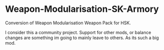 # Weapon-Modularisation-SK-Armory
Conversion of Weapon Modularisation Weapon Pack for HSK.

I consider this a community project. Support for other mods, or balance changes are something im going to mainly leave to others. As its such a big mod.
